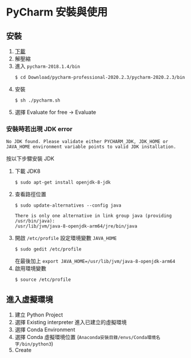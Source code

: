 # PyCharm 安裝與使用

## 安裝
1. [下載](https://www.jetbrains.com/pycharm/download/#section=linux)
2. 解壓縮
3. 進入 ```pycharm-2018.1.4/bin```
    ```
    $ cd Download/pycharm-professional-2020.2.3/pycharm-2020.2.3/bin
    ```
4. 安裝
    ```
    $ sh ./pycharm.sh
    ```
5. 選擇 Evaluate for free -> Evaluate 
### 安裝時若出現 JDK error
```
No JDK found. Please validate either PYCHARM_JDK, JDK_HOME or 
JAVA_HOME environment variable points to valid JDK installation.
```
按以下步驟安裝 JDK  
1. 下載 JDK8
    ```
    $ sudo apt-get install openjdk-8-jdk
    ```
2. 查看路徑位置
    ```
    $ sudo update-alternatives --config java
    ```
    ```
    There is only one alternative in link group java (providing /usr/bin/java):
    /usr/lib/jvm/java-8-openjdk-arm64/jre/bin/java
    ```
3. 開啟 ```/etc/profile``` 設定環境變數 ```JAVA_HOME```
    ```
    $ sudo gedit /etc/profile
    ```
    在最後加上 ```export JAVA_HOME=/usr/lib/jvm/java-8-openjdk-arm64```  
4. 啟用環境變數
    ```
    $ source /etc/profile
    ```

## 進入虛擬環境
1. 建立 Python Project
2. 選擇 Existing interpreter 進入已建立的虛擬環境
3. 選擇 Conda Environment
4. 選擇 Conda 虛擬環境位置 (```Anaconda安裝目錄/envs/Conda環境名字/bin/python3```)
5. Create
